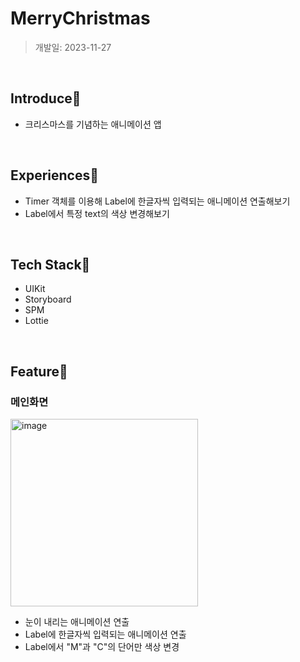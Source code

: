 # MerryChristmas
> 개발일: 2023-11-27
<br>

## Introduce🌱
- 크리스마스를 기념하는 애니메이션 앱
<br>

## Experiences🌱
- Timer 객체를 이용해 Label에 한글자씩 입력되는 애니메이션 연출해보기
- Label에서 특정 text의 색상 변경해보기
<br>

## Tech Stack🌱
- UIKit
- Storyboard
- SPM
- Lottie
<br>

## Feature🌱

### 메인화면

<img width="300" alt="image" src="https://github.com/daeyunkwon/MerryChristmas/assets/54786464/8b2935ff-e06b-4a06-bb53-db23eb4363db">

- 눈이 내리는 애니메이션 연출
- Label에 한글자씩 입력되는 애니메이션 연출
- Label에서 "M"과 "C"의 단어만 색상 변경 


